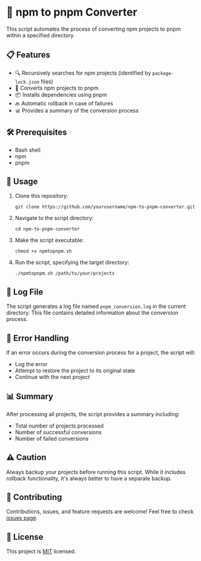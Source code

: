 # 🚀 npm to pnpm Converter

This script automates the process of converting npm projects to pnpm within a specified directory.

## 📋 Features

- 🔍 Recursively searches for npm projects (identified by `package-lock.json` files)
- 🔄 Converts npm projects to pnpm
- 📦 Installs dependencies using pnpm
- 🔙 Automatic rollback in case of failures
- 📊 Provides a summary of the conversion process

## 🛠️ Prerequisites

- Bash shell
- npm
- pnpm

## 🚀 Usage

1. Clone this repository:

   ```
   git clone https://github.com/yourusername/npm-to-pnpm-converter.git
   ```

2. Navigate to the script directory:

   ```
   cd npm-to-pnpm-converter
   ```

3. Make the script executable:

   ```
   chmod +x npmtopnpm.sh
   ```

4. Run the script, specifying the target directory:
   ```
   ./npmtopnpm.sh /path/to/your/projects
   ```

## 📝 Log File

The script generates a log file named `pnpm_conversion.log` in the current directory. This file contains detailed information about the conversion process.

## 🚨 Error Handling

If an error occurs during the conversion process for a project, the script will:

- Log the error
- Attempt to restore the project to its original state
- Continue with the next project

## 📊 Summary

After processing all projects, the script provides a summary including:

- Total number of projects processed
- Number of successful conversions
- Number of failed conversions

## ⚠️ Caution

Always backup your projects before running this script. While it includes rollback functionality, it's always better to have a separate backup.

## 🤝 Contributing

Contributions, issues, and feature requests are welcome! Feel free to check [issues page](https://github.com/yourusername/npm-to-pnpm-converter/issues).

## 📜 License

This project is [MIT](https://choosealicense.com/licenses/mit/) licensed.
